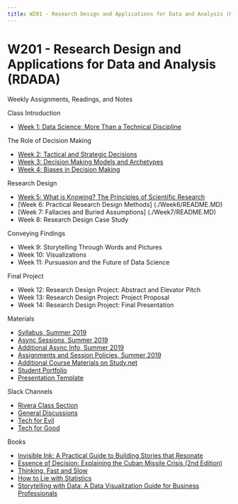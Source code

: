 ```yaml
---
title: W201 - Research Design and Applications for Data and Analysis (RDADA)
---
```


# W201 - Research Design and Applications for Data and Analysis (RDADA)

Weekly Assignments, Readings, and Notes

Class Introduction
* [Week 1: Data Science: More Than a Technical Discipline](./Week1/README.MD)

The Role of Decision Making
* [Week 2: Tactical and Strategic Decisions](./Week2/README.MD)
* [Week 3: Decision Making Models and Archetypes](./Week3/README.MD)
* [Week 4: Biases in Decision Making](./Week4/README.MD)

Research Design
* [Week 5: What is Knowing? The Principles of Scientific Research](./Week5/README.MD)
* [Week 6: Practical Research Design Methods] (./Week6/README.MD)
* [Week 7: Fallacies and Buried Assumptions] (./Week7/README.MD)
* Week 8: Research Design Case Study

Conveying Findings
* Week 9: Storytelling Through Words and Pictures
* Week 10: Visualizations
* Week 11: Pursuasion and the Future of Data Science

Final Project
* Week 12: Research Design Project: Abstract and Elevator Pitch
* Week 13: Research Design Project: Project Proposal
* Week 14: Research Design Project: Final Presentation

Materials
* [Syllabus, Summer 2019](https://docs.google.com/document/d/1-1Wuytlq26ulC8vvbXVu0iTlo6O4VO3DFxwCmUUDLzE/edit)
* [Async Sessions, Summer 2019](https://learn.datascience.berkeley.edu/ap/courses/266/sections/63f6d138-9c2e-4d9e-b9b1-4d2e70788eaf/coursework/courseModule/915389b8-6f54-4183-96a8-fb9608bf43a3)
* [Additional Async Info, Summer 2019](https://docs.google.com/document/d/1QtBIItl5jF6I4Umjy0O_iBq6vhdoJWwlKrBhH-0-dVA/edit#)
* [Assignments and Session Policies, Summer 2019](https://docs.google.com/document/d/1l2R1D91oOCBJnUmNQZBvawpkswe12_AMnUKnaFNNMKg/edit)
* [Additional Course Materials on Study.net](http://www.study.net/r_mat.asp?crs_id=30140272)
* [Student Portfolio](https://docs.google.com/document/d/1T4sP0vYzj5ea1jb2XIMC9Pf2hiYFqcq2wm9AKvuvgl4/edit)
* [Presentation Template](https://docs.google.com/presentation/d/11bOzwhFV66Xcmfr0TfO0xIpupdytHWVR_hEIP9x439s/edit#slide=id.p)

Slack Channels
* [Rivera Class Section](https://ucbischool.slack.com/messages/CJ9RQDJGM)
* [General Discussions](https://ucbischool.slack.com/messages/CJ9RSDK7F)
* [Tech for Evil](https://ucbischool.slack.com/messages/C1UKBQ2AV)
* [Tech for Good](https://ucbischool.slack.com/messages/C1UK605MM)

Books
* [Invisible Ink: A Practical Guide to Building Stories that Resonate](https://smile.amazon.com/gp/product/0998534471/ref=ppx_yo_dt_b_asin_title_o00_s00?ie=UTF8&psc=1)
* [Essence of Decision: Explaining the Cuban Missile Crisis (2nd Edition)](https://smile.amazon.com/gp/product/0321013492/ref=ppx_yo_dt_b_asin_title_o00_s00?ie=UTF8&psc=1)
* [Thinking, Fast and Slow](https://smile.amazon.com/gp/product/0374533555/ref=ppx_yo_dt_b_asin_title_o01_s00?ie=UTF8&psc=1)
* [How to Lie with Statistics](https://smile.amazon.com/gp/product/0393310728/ref=ppx_yo_dt_b_asin_title_o01_s00?ie=UTF8&psc=1)
* [Storytelling with Data: A Data Visualization Guide for Business Professionals](https://smile.amazon.com/gp/product/1119002257/ref=ppx_yo_dt_b_asin_title_o01_s00?ie=UTF8&psc=1)
